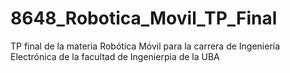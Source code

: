 # 8648_Robotica_Movil_TP_Final
TP final de la materia Robótica Móvil para la carrera de Ingeniería Electrónica de la facultad de Ingenierpia de la UBA
